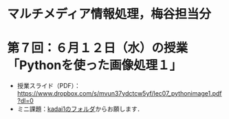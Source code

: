 # マルチメディア情報処理，梅谷担当分

# 第７回：６月１２日（水）の授業「Pythonを使った画像処理１」

- 授業スライド（PDF）：https://www.dropbox.com/s/mvun37ydctcw5yf/lec07_pythonimage1.pdf?dl=0
- ミニ課題：[kadai1のフォルダ](kadai1)からお願します．

